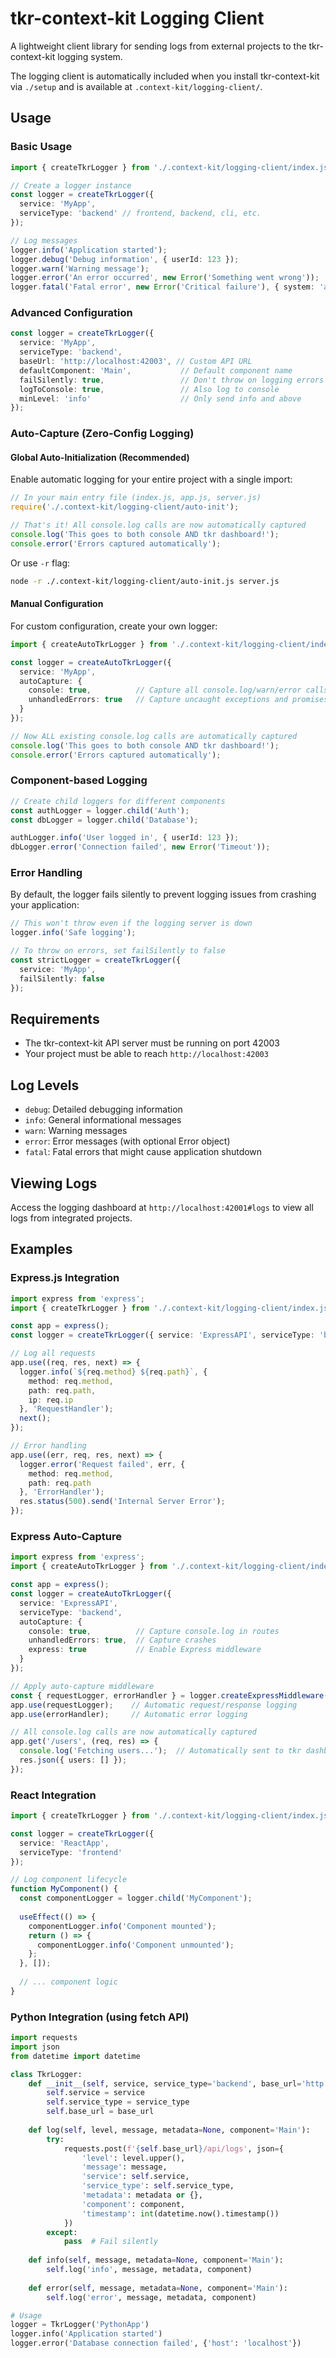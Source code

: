 # tkr-context-kit Logging Client

A lightweight client library for sending logs from external projects to the tkr-context-kit logging system.

The logging client is automatically included when you install tkr-context-kit via `./setup` and is available at `.context-kit/logging-client/`.

## Usage

### Basic Usage

```typescript
import { createTkrLogger } from './.context-kit/logging-client/index.js';

// Create a logger instance
const logger = createTkrLogger({
  service: 'MyApp',
  serviceType: 'backend' // frontend, backend, cli, etc.
});

// Log messages
logger.info('Application started');
logger.debug('Debug information', { userId: 123 });
logger.warn('Warning message');
logger.error('An error occurred', new Error('Something went wrong'));
logger.fatal('Fatal error', new Error('Critical failure'), { system: 'auth' });
```

### Advanced Configuration

```typescript
const logger = createTkrLogger({
  service: 'MyApp',
  serviceType: 'backend',
  baseUrl: 'http://localhost:42003', // Custom API URL
  defaultComponent: 'Main',           // Default component name
  failSilently: true,                 // Don't throw on logging errors
  logToConsole: true,                 // Also log to console
  minLevel: 'info'                    // Only send info and above
});
```

### Auto-Capture (Zero-Config Logging)

#### Global Auto-Initialization (Recommended)

Enable automatic logging for your entire project with a single import:

```javascript
// In your main entry file (index.js, app.js, server.js)
require('./.context-kit/logging-client/auto-init');

// That's it! All console.log calls are now automatically captured
console.log('This goes to both console AND tkr dashboard!');
console.error('Errors captured automatically');
```

Or use `-r` flag:
```bash
node -r ./.context-kit/logging-client/auto-init.js server.js
```

#### Manual Configuration

For custom configuration, create your own logger:

```typescript
import { createAutoTkrLogger } from './.context-kit/logging-client/index.js';

const logger = createAutoTkrLogger({
  service: 'MyApp',
  autoCapture: {
    console: true,          // Capture all console.log/warn/error calls
    unhandledErrors: true   // Capture uncaught exceptions and promises
  }
});

// Now ALL existing console.log calls are automatically captured
console.log('This goes to both console AND tkr dashboard!');
console.error('Errors captured automatically');
```

### Component-based Logging

```typescript
// Create child loggers for different components
const authLogger = logger.child('Auth');
const dbLogger = logger.child('Database');

authLogger.info('User logged in', { userId: 123 });
dbLogger.error('Connection failed', new Error('Timeout'));
```

### Error Handling

By default, the logger fails silently to prevent logging issues from crashing your application:

```typescript
// This won't throw even if the logging server is down
logger.info('Safe logging');

// To throw on errors, set failSilently to false
const strictLogger = createTkrLogger({
  service: 'MyApp',
  failSilently: false
});
```

## Requirements

- The tkr-context-kit API server must be running on port 42003
- Your project must be able to reach `http://localhost:42003`

## Log Levels

- `debug`: Detailed debugging information
- `info`: General informational messages
- `warn`: Warning messages
- `error`: Error messages (with optional Error object)
- `fatal`: Fatal errors that might cause application shutdown

## Viewing Logs

Access the logging dashboard at `http://localhost:42001#logs` to view all logs from integrated projects.

## Examples

### Express.js Integration

```typescript
import express from 'express';
import { createTkrLogger } from './.context-kit/logging-client/index.js';

const app = express();
const logger = createTkrLogger({ service: 'ExpressAPI', serviceType: 'backend' });

// Log all requests
app.use((req, res, next) => {
  logger.info(`${req.method} ${req.path}`, {
    method: req.method,
    path: req.path,
    ip: req.ip
  }, 'RequestHandler');
  next();
});

// Error handling
app.use((err, req, res, next) => {
  logger.error('Request failed', err, {
    method: req.method,
    path: req.path
  }, 'ErrorHandler');
  res.status(500).send('Internal Server Error');
});
```

### Express Auto-Capture

```typescript
import express from 'express';
import { createAutoTkrLogger } from './.context-kit/logging-client/index.js';

const app = express();
const logger = createAutoTkrLogger({
  service: 'ExpressAPI',
  serviceType: 'backend',
  autoCapture: {
    console: true,          // Capture console.log in routes
    unhandledErrors: true,  // Capture crashes
    express: true           // Enable Express middleware
  }
});

// Apply auto-capture middleware
const { requestLogger, errorHandler } = logger.createExpressMiddleware();
app.use(requestLogger);    // Automatic request/response logging
app.use(errorHandler);     // Automatic error logging

// All console.log calls are now automatically captured
app.get('/users', (req, res) => {
  console.log('Fetching users...');  // Automatically sent to tkr dashboard!
  res.json({ users: [] });
});
```

### React Integration

```typescript
import { createTkrLogger } from './.context-kit/logging-client/index.js';

const logger = createTkrLogger({ 
  service: 'ReactApp', 
  serviceType: 'frontend' 
});

// Log component lifecycle
function MyComponent() {
  const componentLogger = logger.child('MyComponent');
  
  useEffect(() => {
    componentLogger.info('Component mounted');
    return () => {
      componentLogger.info('Component unmounted');
    };
  }, []);
  
  // ... component logic
}
```

### Python Integration (using fetch API)

```python
import requests
import json
from datetime import datetime

class TkrLogger:
    def __init__(self, service, service_type='backend', base_url='http://localhost:42003'):
        self.service = service
        self.service_type = service_type
        self.base_url = base_url
    
    def log(self, level, message, metadata=None, component='Main'):
        try:
            requests.post(f'{self.base_url}/api/logs', json={
                'level': level.upper(),
                'message': message,
                'service': self.service,
                'service_type': self.service_type,
                'metadata': metadata or {},
                'component': component,
                'timestamp': int(datetime.now().timestamp())
            })
        except:
            pass  # Fail silently
    
    def info(self, message, metadata=None, component='Main'):
        self.log('info', message, metadata, component)
    
    def error(self, message, metadata=None, component='Main'):
        self.log('error', message, metadata, component)

# Usage
logger = TkrLogger('PythonApp')
logger.info('Application started')
logger.error('Database connection failed', {'host': 'localhost'})
```